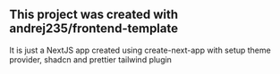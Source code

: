 ## This project was created with andrej235/frontend-template

It is just a NextJS app created using create-next-app with setup theme provider, shadcn and prettier tailwind plugin
